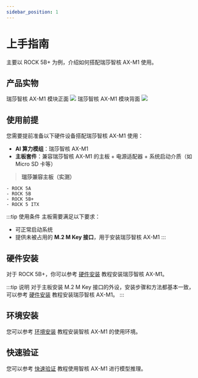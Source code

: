 ```yaml
---
sidebar_position: 1
---
```


# 上手指南

主要以 ROCK 5B+ 为例，介绍如何搭配瑞莎智核 AX-M1 使用。

## 产品实物

<div style={{textAlign: 'center'}}>
   瑞莎智核 AX-M1 模块正面
   <img src="/img/aicore-ax-m1/aicore_ax_m1_top.webp" style={{width: '60%', maxWidth: '800px'}} />
   瑞莎智核 AX-M1 模块背面
    <img src="/img/aicore-ax-m1/aicore_ax_m1_bottom.webp" style={{width: '60%', maxWidth: '800px', transform: 'rotate(180deg)'}} />
</div>

## 使用前提

您需要提前准备以下硬件设备搭配瑞莎智核 AX-M1 使用：

- **AI 算力模组**：瑞莎智核 AX-M1
- **主板套件**：兼容瑞莎智核 AX-M1 的主板 + 电源适配器 + 系统启动介质（如 Micro SD 卡等）

> **瑞莎兼容主板（实测）**

```
- ROCK 5A
- ROCK 5B
- ROCK 5B+
- ROCK 5 ITX
```

:::tip 使用条件
主板需要满足以下要求：

- 可正常启动系统
- 提供未被占用的 **M.2 M Key 接口**，用于安装瑞莎智核 AX-M1
  :::

## 硬件安装

对于 ROCK 5B+，你可以参考 [硬件安装](/aicore/ax-m1/getting-started/hardware_install) 教程安装瑞莎智核 AX-M1。

:::tip 说明
对于主板安装 M.2 M Key 接口的外设，安装步骤和方法都基本一致，可以参考 [硬件安装](/aicore/ax-m1/getting-started/hardware_install) 教程安装瑞莎智核 AX-M1。
:::

## 环境安装

您可以参考 [环境安装](/aicore/ax-m1/getting-started/env_install) 教程安装智核 AX-M1 的使用环境。

## 快速验证

您可以参考 [快速验证](/aicore/ax-m1/getting-started/quick_example) 教程使用智核 AX-M1 进行模型推理。
